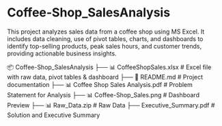 # Coffee-Shop_SalesAnalysis
This project analyzes sales data from a coffee shop using MS Excel. It includes data cleaning, use of pivot tables, charts, and dashboards to identify top-selling products, peak sales hours, and customer trends, providing actionable business insights.

📦 Coffee-Shop_SalesAnalysis
├── 📊 CoffeeShopSales.xlsx     # Excel file with raw data, pivot tables & dashboard
├── 📄 README.md                # Project documentation
├── 📊 Coffee Shop Sales Analysis.pdf   # Problem Statement for Analysis
├── 📊 Coffee-Shop_Sales.png  # Dashboard Preview
├── 📊 Raw_Data.zip  # Raw Data
├── Executive_Summary.pdf  # Solution and Executive Summary

